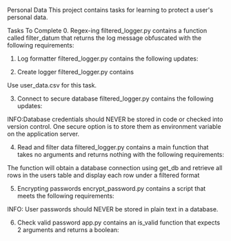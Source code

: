 Personal Data
This project contains tasks for learning to protect a user's personal data.

Tasks To Complete
 0. Regex-ing
filtered_logger.py contains a function called filter_datum that returns the log message obfuscated with the following requirements:

  1. Log formatter
filtered_logger.py contains the following updates:

 2. Create logger
filtered_logger.py contains

Use user_data.csv for this task.

 3. Connect to secure database
filtered_logger.py contains the following updates:

INFO:Database credentials should NEVER be stored in code or checked into version control. One secure option is to store them as environment variable on the application server.

 4. Read and filter data
filtered_logger.py contains a main function that takes no arguments and returns nothing with the following requirements:

The function will obtain a database connection using get_db and retrieve all rows in the users table and display each row under a filtered format

 5. Encrypting passwords
encrypt_password.py contains a script that meets the following requirements:

INFO: User passwords should NEVER be stored in plain text in a database.

 6. Check valid password
app.py contains an is_valid function that expects 2 arguments and returns a boolean:
